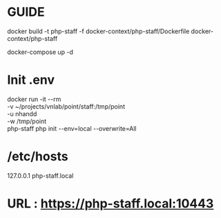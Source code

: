 # GUIDE
docker build -t php-staff -f docker-context/php-staff/Dockerfile docker-context/php-staff

docker-compose up -d

# Init .env
docker run -it --rm \
-v ~/projects/vnlab/point/staff:/tmp/point \
-u nhandd \
-w /tmp/point \
php-staff php init --env=local --overwrite=All

# /etc/hosts

127.0.0.1 php-staff.local

# URL : https://php-staff.local:10443